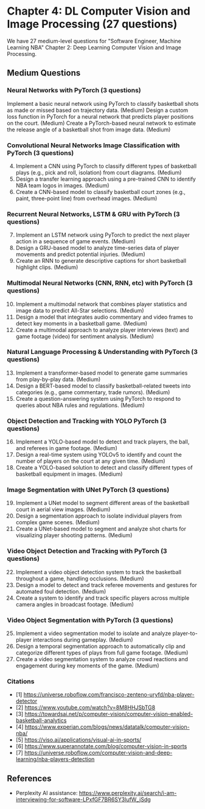 # Chapter 4: DL Computer Vision and Image Processing (27 questions)

We have 27 medium-level questions for "Software Engineer, Machine Learning NBA" Chapter 2: Deep Learning Computer Vision and Image Processing.

## Medium Questions

### Neural Networks with PyTorch (3 questions)

Implement a basic neural network using PyTorch to classify basketball shots as made or missed based on trajectory data. (Medium)
Design a custom loss function in PyTorch for a neural network that predicts player positions on the court. (Medium)
Create a PyTorch-based neural network to estimate the release angle of a basketball shot from image data. (Medium)

### Convolutional Neural Networks Image Classification with PyTorch (3 questions)

4. Implement a CNN using PyTorch to classify different types of basketball plays (e.g., pick and roll, isolation) from court diagrams. (Medium)
5. Design a transfer learning approach using a pre-trained CNN to identify NBA team logos in images. (Medium)
6. Create a CNN-based model to classify basketball court zones (e.g., paint, three-point line) from overhead images. (Medium)

### Recurrent Neural Networks, LSTM & GRU with PyTorch (3 questions)

7. Implement an LSTM network using PyTorch to predict the next player action in a sequence of game events. (Medium)
8. Design a GRU-based model to analyze time-series data of player movements and predict potential injuries. (Medium)
9. Create an RNN to generate descriptive captions for short basketball highlight clips. (Medium)

### Multimodal Neural Networks (CNN, RNN, etc) with PyTorch (3 questions)

10. Implement a multimodal network that combines player statistics and image data to predict All-Star selections. (Medium)
11. Design a model that integrates audio commentary and video frames to detect key moments in a basketball game. (Medium)
12. Create a multimodal approach to analyze player interviews (text) and game footage (video) for sentiment analysis. (Medium)

### Natural Language Processing & Understanding with PyTorch (3 questions)

13. Implement a transformer-based model to generate game summaries from play-by-play data. (Medium)
14. Design a BERT-based model to classify basketball-related tweets into categories (e.g., game commentary, trade rumors). (Medium)
15. Create a question-answering system using PyTorch to respond to queries about NBA rules and regulations. (Medium)

### Object Detection and Tracking with YOLO PyTorch (3 questions)

16. Implement a YOLO-based model to detect and track players, the ball, and referees in game footage. (Medium)
17. Design a real-time system using YOLOv5 to identify and count the number of players on the court at any given time. (Medium)
18. Create a YOLO-based solution to detect and classify different types of basketball equipment in images. (Medium)

### Image Segmentation with UNet PyTorch (3 questions)

19. Implement a UNet model to segment different areas of the basketball court in aerial view images. (Medium)
20. Design a segmentation approach to isolate individual players from complex game scenes. (Medium)
21. Create a UNet-based model to segment and analyze shot charts for visualizing player shooting patterns. (Medium)

### Video Object Detection and Tracking with PyTorch (3 questions)

22. Implement a video object detection system to track the basketball throughout a game, handling occlusions. (Medium)
23. Design a model to detect and track referee movements and gestures for automated foul detection. (Medium)
24. Create a system to identify and track specific players across multiple camera angles in broadcast footage. (Medium)

### Video Object Segmentation with PyTorch (3 questions)

25. Implement a video segmentation model to isolate and analyze player-to-player interactions during gameplay. (Medium)
26. Design a temporal segmentation approach to automatically clip and categorize different types of plays from full game footage. (Medium)
27. Create a video segmentation system to analyze crowd reactions and engagement during key moments of the game. (Medium)

### Citations

- [1] https://universe.roboflow.com/francisco-zenteno-uryfd/nba-player-detector
- [2] https://www.youtube.com/watch?v=8M8HHJSbTG8
- [3] https://towardsai.net/p/computer-vision/computer-vision-enabled-basketball-analytics
- [4] https://www.experian.com/blogs/news/datatalk/computer-vision-nba/
- [5] https://viso.ai/applications/visual-ai-in-sports/
- [6] https://www.superannotate.com/blog/computer-vision-in-sports
- [7] https://universe.roboflow.com/computer-vision-and-deep-learning/nba-players-detection

## References

- Perplexity AI assistance: https://www.perplexity.ai/search/i-am-interviewing-for-software-LPxfGF7BR6SY3lufW_jSdg


